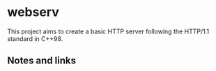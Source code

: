 # webserv
This project aims to create a basic HTTP server following the HTTP/1.1 standard in C++98.


## Notes and links
